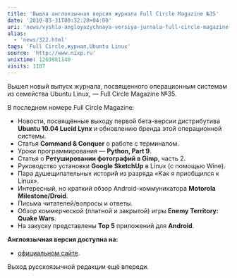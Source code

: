 ```yaml
---
title: 'Вышла англоязычная версия журнала Full Circle Magazine №35'
date: '2010-03-31T00:32:20+04:00'
uri: 'news/vyshla-angloyazychnaya-versiya-jurnala-full-circle-magazine-35'
alias: 
  - 'news/322.html'
tags: 'Full Circle,журнал,Ubuntu Linux'
source: 'http://www.nixp.ru'
unixtime: 1269981140
visits: 1187
---
```

Вышел новый выпуск журнала, посвященного операционным системам из семейства Ubuntu Linux, — Full Circle Magazine №35.

В последнем номере Full Circle Magazine:

*   Новости, посвящённые выходу первой бета-версии дистрибутива **Ubuntu 10.04 Lucid Lynx** и обновлению бренда этой операционной системы.
*   Статья **Command & Conquer** о работе с терминалом.
*   Уроки программирования — **Python, Part 9**.
*   Статья о **Ретушировании фотографий в Gimp**, часть 2.
*   Руководство установки **Google SketchUp** в Linux (с помощью Wine).
*   Пара душещипательных историй из разряда «Как я приобщился к Linux».
*   Интересный, но краткий обзор Android-коммуникатора **Motorola Milestone/Droid**.
*   Письма читателей/вопросы и ответы.
*   Обзор коммерческой (платной и закрытой) игры **Enemy Territory: Quake Wars**.
*   На закуску представлены **Top 5** приложений для **Android**.

**Англоязычная версия доступна на:**

*   [официальном сайте](http://fullcirclemagazine.org/issue-35/ "Официальный сайт журнала").

Выход русскоязычной редакции ещё впереди.
